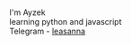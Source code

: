 <br>I'm Ayzek
<br>learning python and javascript
<br>Telegram - <a href="https://t.me/leasanna">leasanna</a>
